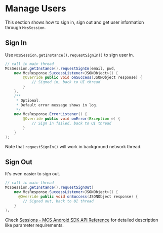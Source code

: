 # Manage Users

This section shows how to sign in, sign out and get user information through `McsSession`. 

## Sign In

Use `McsSession.getInstance().requestSignIn()` to sign user in. 

```java
// call in main thread
McsSession.getInstance().requestSignIn(email, pwd, 
    new McsResponse.SuccessListener<JSONObject>() {
        @Override public void onSuccess(JSONObject response) {
            // Signed in, back to UI thread
        }
    },
    /**
     * Optional.
     * Default error message shows in log.
     */
    new McsResponse.ErrorListener() {
        @Override public void onError(Exception e) {
            // Sign in failed, back to UI thread
        }
    }
);
```

Note that `requestSignIn()` will work in background network thread.

## Sign Out

It's even easier to sign out. 

```java
// call in main thread
McsSession.getInstance().requestSignOut(
    new McsResponse.SuccessListener<JSONObject>() {
      @Override public void onSuccess(JSONObject response) {
        // Signed out, back to UI thread
    }
);
```

Check [Sessions - MCS Android SDK API Reference][sdk-api-sessions] for detailed description like parameter requirements.


[sdk-api-sessions]: https://mtk-mcs.gitbooks.io/mcs-android-sdk-api-reference/content/sessions.html
